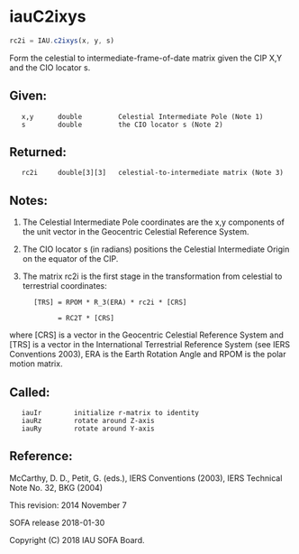 # iauC2ixys

```js
rc2i = IAU.c2ixys(x, y, s)
```

Form the celestial to intermediate-frame-of-date matrix given the CIP
X,Y and the CIO locator s.

## Given:
```
   x,y      double         Celestial Intermediate Pole (Note 1)
   s        double         the CIO locator s (Note 2)
```

## Returned:
```
   rc2i     double[3][3]   celestial-to-intermediate matrix (Note 3)
```

## Notes:

1) The Celestial Intermediate Pole coordinates are the x,y
   components of the unit vector in the Geocentric Celestial
   Reference System.

2) The CIO locator s (in radians) positions the Celestial
   Intermediate Origin on the equator of the CIP.

3) The matrix rc2i is the first stage in the transformation from
   celestial to terrestrial coordinates:

```
      [TRS] = RPOM * R_3(ERA) * rc2i * [CRS]

            = RC2T * [CRS]
```

   where [CRS] is a vector in the Geocentric Celestial Reference
   System and [TRS] is a vector in the International Terrestrial
   Reference System (see IERS Conventions 2003), ERA is the Earth
   Rotation Angle and RPOM is the polar motion matrix.

## Called:
```
   iauIr        initialize r-matrix to identity
   iauRz        rotate around Z-axis
   iauRy        rotate around Y-axis
```

## Reference:

   McCarthy, D. D., Petit, G. (eds.), IERS Conventions (2003),
   IERS Technical Note No. 32, BKG (2004)

This revision:  2014 November 7

SOFA release 2018-01-30

Copyright (C) 2018 IAU SOFA Board.